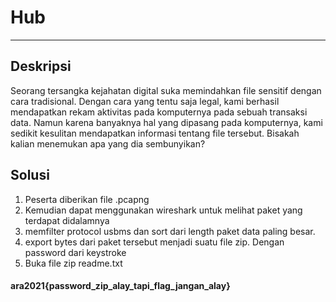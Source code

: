 # Hub
---
## Deskripsi
Seorang tersangka kejahatan digital suka memindahkan file sensitif dengan cara tradisional. Dengan cara yang tentu saja legal, kami berhasil mendapatkan rekam aktivitas pada komputernya pada sebuah transaksi data. Namun karena banyaknya hal yang dipasang pada komputernya, kami sedikit kesulitan mendapatkan informasi tentang file tersebut. Bisakah kalian menemukan apa yang dia sembunyikan?
## Solusi
1. Peserta diberikan file .pcapng
2. Kemudian dapat menggunakan wireshark untuk melihat paket yang terdapat didalamnya
3. memfilter protocol usbms dan sort dari length paket data paling besar.
4. export bytes dari paket tersebut menjadi suatu file zip. Dengan password dari keystroke
5. Buka file zip readme.txt

#### ara2021{password_zip_alay_tapi_flag_jangan_alay}

